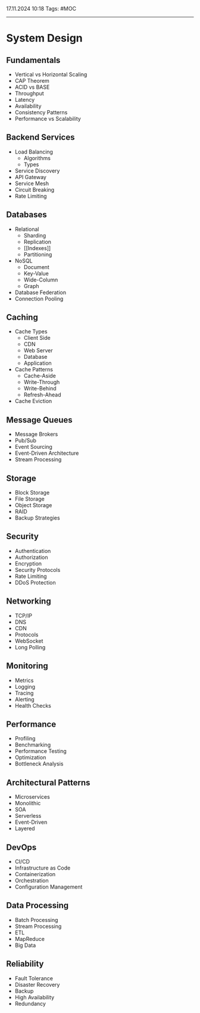 17.11.2024 10:18
Tags: #MOC

---
# System Design

## Fundamentals
- Vertical vs Horizontal Scaling
- CAP Theorem
- ACID vs BASE
- Throughput
- Latency
- Availability
- Consistency Patterns
- Performance vs Scalability

## Backend Services
- Load Balancing
  - Algorithms
  - Types
- Service Discovery
- API Gateway
- Service Mesh
- Circuit Breaking
- Rate Limiting

## Databases
- Relational
  - Sharding
  - Replication
  - [[Indexes]]
  - Partitioning
- NoSQL
  - Document
  - Key-Value
  - Wide-Column
  - Graph
- Database Federation
- Connection Pooling

## Caching
- Cache Types
  - Client Side
  - CDN
  - Web Server
  - Database
  - Application
- Cache Patterns
  - Cache-Aside
  - Write-Through
  - Write-Behind
  - Refresh-Ahead
- Cache Eviction

## Message Queues
- Message Brokers
- Pub/Sub
- Event Sourcing
- Event-Driven Architecture
- Stream Processing

## Storage
- Block Storage
- File Storage
- Object Storage
- RAID
- Backup Strategies

## Security
- Authentication
- Authorization
- Encryption
- Security Protocols
- Rate Limiting
- DDoS Protection

## Networking
- TCP/IP
- DNS
- CDN
- Protocols
- WebSocket
- Long Polling

## Monitoring
- Metrics
- Logging
- Tracing
- Alerting
- Health Checks

## Performance
- Profiling
- Benchmarking
- Performance Testing
- Optimization
- Bottleneck Analysis

## Architectural Patterns
- Microservices
- Monolithic
- SOA
- Serverless
- Event-Driven
- Layered

## DevOps
- CI/CD
- Infrastructure as Code
- Containerization
- Orchestration
- Configuration Management

## Data Processing
- Batch Processing
- Stream Processing
- ETL
- MapReduce
- Big Data

## Reliability
- Fault Tolerance
- Disaster Recovery
- Backup
- High Availability
- Redundancy
